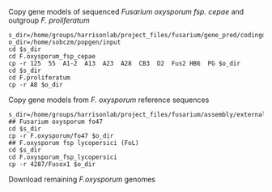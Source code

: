 
Copy gene models of sequenced *Fusarium oxysporum fsp. cepae* and outgroup *F. proliferatum*
```
s_dir=/home/groups/harrisonlab/project_files/fusarium/gene_pred/codingquary
o_dir=/home/sobczm/popgen/input
cd $s_dir
cd F.oxysporum_fsp_cepae
cp -r 125  55  A1-2  A13  A23  A28  CB3  D2  Fus2 HB6  PG $o_dir 
cd $s_dir
cd F.proliferatum
cp -r A8 $o_dir
```
Copy gene models from *F. oxysporum* reference sequences 
```
s_dir=/home/groups/harrisonlab/project_files/fusarium/assembly/external_group
## Fusarium oxysporum fo47
cd $s_dir
cp -r F.oxysporum/fo47 $o_dir
## F.oxysporum fsp lycopersici (FoL)
cd $s_dir
cd F.oxysporum_fsp_lycopersici
cp -r 4287/Fusox1 $o_dir
```
Download remaining *F.oxysporum* genomes
```

```
